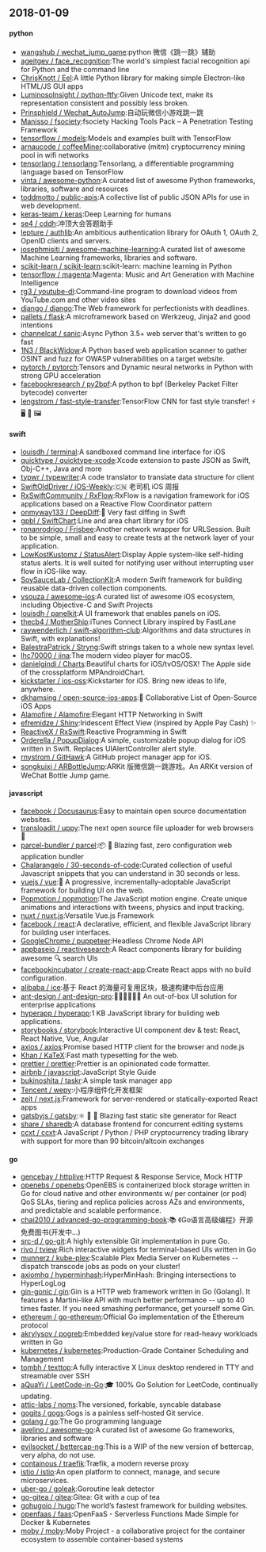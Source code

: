 ## 2018-01-09

#### python
* [wangshub / wechat_jump_game](https://github.com/wangshub/wechat_jump_game):python 微信《跳一跳》辅助
* [ageitgey / face_recognition](https://github.com/ageitgey/face_recognition):The world's simplest facial recognition api for Python and the command line
* [ChrisKnott / Eel](https://github.com/ChrisKnott/Eel):A little Python library for making simple Electron-like HTML/JS GUI apps
* [LuminosoInsight / python-ftfy](https://github.com/LuminosoInsight/python-ftfy):Given Unicode text, make its representation consistent and possibly less broken.
* [Prinsphield / Wechat_AutoJump](https://github.com/Prinsphield/Wechat_AutoJump):自动玩微信小游戏跳一跳
* [Manisso / fsociety](https://github.com/Manisso/fsociety):fsociety Hacking Tools Pack – A Penetration Testing Framework
* [tensorflow / models](https://github.com/tensorflow/models):Models and examples built with TensorFlow
* [arnaucode / coffeeMiner](https://github.com/arnaucode/coffeeMiner):collaborative (mitm) cryptocurrency mining pool in wifi networks
* [tensorlang / tensorlang](https://github.com/tensorlang/tensorlang):Tensorlang, a differentiable programming language based on TensorFlow
* [vinta / awesome-python](https://github.com/vinta/awesome-python):A curated list of awesome Python frameworks, libraries, software and resources
* [toddmotto / public-apis](https://github.com/toddmotto/public-apis):A collective list of public JSON APIs for use in web development.
* [keras-team / keras](https://github.com/keras-team/keras):Deep Learning for humans
* [se4 / cddh](https://github.com/se4/cddh):冲顶大会答题助手
* [lepture / authlib](https://github.com/lepture/authlib):An ambitious authentication library for OAuth 1, OAuth 2, OpenID clients and servers.
* [josephmisiti / awesome-machine-learning](https://github.com/josephmisiti/awesome-machine-learning):A curated list of awesome Machine Learning frameworks, libraries and software.
* [scikit-learn / scikit-learn](https://github.com/scikit-learn/scikit-learn):scikit-learn: machine learning in Python
* [tensorflow / magenta](https://github.com/tensorflow/magenta):Magenta: Music and Art Generation with Machine Intelligence
* [rg3 / youtube-dl](https://github.com/rg3/youtube-dl):Command-line program to download videos from YouTube.com and other video sites
* [django / django](https://github.com/django/django):The Web framework for perfectionists with deadlines.
* [pallets / flask](https://github.com/pallets/flask):A microframework based on Werkzeug, Jinja2 and good intentions
* [channelcat / sanic](https://github.com/channelcat/sanic):Async Python 3.5+ web server that's written to go fast
* [1N3 / BlackWidow](https://github.com/1N3/BlackWidow):A Python based web application scanner to gather OSINT and fuzz for OWASP vulnerabilities on a target website.
* [pytorch / pytorch](https://github.com/pytorch/pytorch):Tensors and Dynamic neural networks in Python with strong GPU acceleration
* [facebookresearch / py2bpf](https://github.com/facebookresearch/py2bpf):A python to bpf (Berkeley Packet Filter bytecode) converter
* [lengstrom / fast-style-transfer](https://github.com/lengstrom/fast-style-transfer):TensorFlow CNN for fast style transfer! ⚡ 🖥 🎨 🖼

#### swift
* [louisdh / terminal](https://github.com/louisdh/terminal):A sandboxed command line interface for iOS
* [quicktype / quicktype-xcode](https://github.com/quicktype/quicktype-xcode):Xcode extension to paste JSON as Swift, Obj-C++, Java and more
* [typwr / typewriter](https://github.com/typwr/typewriter):A code translator to translate data structure for client
* [SwiftOldDriver / iOS-Weekly](https://github.com/SwiftOldDriver/iOS-Weekly):🇨🇳 老司机 iOS 周报
* [RxSwiftCommunity / RxFlow](https://github.com/RxSwiftCommunity/RxFlow):RxFlow is a navigation framework for iOS applications based on a Reactive Flow Coordinator pattern
* [onmyway133 / DeepDiff](https://github.com/onmyway133/DeepDiff):🦀 Very fast diffing in Swift
* [gpbl / SwiftChart](https://github.com/gpbl/SwiftChart):Line and area chart library for iOS
* [ronanrodrigo / Frisbee](https://github.com/ronanrodrigo/Frisbee):Another network wrapper for URLSession. Built to be simple, small and easy to create tests at the network layer of your application.
* [LowKostKustomz / StatusAlert](https://github.com/LowKostKustomz/StatusAlert):Display Apple system-like self-hiding status alerts. It is well suited for notifying user without interrupting user flow in iOS-like way.
* [SoySauceLab / CollectionKit](https://github.com/SoySauceLab/CollectionKit):A modern Swift framework for building reusable data-driven collection components.
* [vsouza / awesome-ios](https://github.com/vsouza/awesome-ios):A curated list of awesome iOS ecosystem, including Objective-C and Swift Projects
* [louisdh / panelkit](https://github.com/louisdh/panelkit):A UI framework that enables panels on iOS.
* [thecb4 / MotherShip](https://github.com/thecb4/MotherShip):iTunes Connect Library inspired by FastLane
* [raywenderlich / swift-algorithm-club](https://github.com/raywenderlich/swift-algorithm-club):Algorithms and data structures in Swift, with explanations!
* [BalestraPatrick / Stryng](https://github.com/BalestraPatrick/Stryng):Swift strings taken to a whole new syntax level.
* [lhc70000 / iina](https://github.com/lhc70000/iina):The modern video player for macOS.
* [danielgindi / Charts](https://github.com/danielgindi/Charts):Beautiful charts for iOS/tvOS/OSX! The Apple side of the crossplatform MPAndroidChart.
* [kickstarter / ios-oss](https://github.com/kickstarter/ios-oss):Kickstarter for iOS. Bring new ideas to life, anywhere.
* [dkhamsing / open-source-ios-apps](https://github.com/dkhamsing/open-source-ios-apps):📱 Collaborative List of Open-Source iOS Apps
* [Alamofire / Alamofire](https://github.com/Alamofire/Alamofire):Elegant HTTP Networking in Swift
* [efremidze / Shiny](https://github.com/efremidze/Shiny):Iridescent Effect View (inspired by Apple Pay Cash) ✨
* [ReactiveX / RxSwift](https://github.com/ReactiveX/RxSwift):Reactive Programming in Swift
* [Orderella / PopupDialog](https://github.com/Orderella/PopupDialog):A simple, customizable popup dialog for iOS written in Swift. Replaces UIAlertController alert style.
* [rnystrom / GitHawk](https://github.com/rnystrom/GitHawk):A GitHub project manager app for iOS.
* [songkuixi / ARBottleJump](https://github.com/songkuixi/ARBottleJump):ARKit 版微信跳一跳游戏。An ARKit version of WeChat Bottle Jump game.

#### javascript
* [facebook / Docusaurus](https://github.com/facebook/Docusaurus):Easy to maintain open source documentation websites.
* [transloadit / uppy](https://github.com/transloadit/uppy):The next open source file uploader for web browsers 🐶
* [parcel-bundler / parcel](https://github.com/parcel-bundler/parcel):📦 🚀 Blazing fast, zero configuration web application bundler
* [Chalarangelo / 30-seconds-of-code](https://github.com/Chalarangelo/30-seconds-of-code):Curated collection of useful Javascript snippets that you can understand in 30 seconds or less.
* [vuejs / vue](https://github.com/vuejs/vue):🖖 A progressive, incrementally-adoptable JavaScript framework for building UI on the web.
* [Popmotion / popmotion](https://github.com/Popmotion/popmotion):The JavaScript motion engine. Create unique animations and interactions with tweens, physics and input tracking.
* [nuxt / nuxt.js](https://github.com/nuxt/nuxt.js):Versatile Vue.js Framework
* [facebook / react](https://github.com/facebook/react):A declarative, efficient, and flexible JavaScript library for building user interfaces.
* [GoogleChrome / puppeteer](https://github.com/GoogleChrome/puppeteer):Headless Chrome Node API
* [appbaseio / reactivesearch](https://github.com/appbaseio/reactivesearch):A React components library for building awesome 🔍 search UIs
* [facebookincubator / create-react-app](https://github.com/facebookincubator/create-react-app):Create React apps with no build configuration.
* [alibaba / ice](https://github.com/alibaba/ice):基于 React 的海量可复用区块，极速构建中后台应用
* [ant-design / ant-design-pro](https://github.com/ant-design/ant-design-pro):👨🏻‍💻👩🏻‍💻 An out-of-box UI solution for enterprise applications
* [hyperapp / hyperapp](https://github.com/hyperapp/hyperapp):1 KB JavaScript library for building web applications.
* [storybooks / storybook](https://github.com/storybooks/storybook):Interactive UI component dev & test: React, React Native, Vue, Angular
* [axios / axios](https://github.com/axios/axios):Promise based HTTP client for the browser and node.js
* [Khan / KaTeX](https://github.com/Khan/KaTeX):Fast math typesetting for the web.
* [prettier / prettier](https://github.com/prettier/prettier):Prettier is an opinionated code formatter.
* [airbnb / javascript](https://github.com/airbnb/javascript):JavaScript Style Guide
* [bukinoshita / taskr](https://github.com/bukinoshita/taskr):A simple task manager app
* [Tencent / wepy](https://github.com/Tencent/wepy):小程序组件化开发框架
* [zeit / next.js](https://github.com/zeit/next.js):Framework for server-rendered or statically-exported React apps
* [gatsbyjs / gatsby](https://github.com/gatsbyjs/gatsby):⚛️ 📄 🚀 Blazing fast static site generator for React
* [share / sharedb](https://github.com/share/sharedb):A database frontend for concurrent editing systems
* [ccxt / ccxt](https://github.com/ccxt/ccxt):A JavaScript / Python / PHP cryptocurrency trading library with support for more than 90 bitcoin/altcoin exchanges

#### go
* [gencebay / httplive](https://github.com/gencebay/httplive):HTTP Request & Response Service, Mock HTTP
* [openebs / openebs](https://github.com/openebs/openebs):OpenEBS is containerized block storage written in Go for cloud native and other environments w/ per container (or pod) QoS SLAs, tiering and replica policies across AZs and environments, and predictable and scalable performance.
* [chai2010 / advanced-go-programming-book](https://github.com/chai2010/advanced-go-programming-book):📚 《Go语言高级编程》开源免费图书(开发中...)
* [src-d / go-git](https://github.com/src-d/go-git):A highly extensible Git implementation in pure Go.
* [rivo / tview](https://github.com/rivo/tview):Rich interactive widgets for terminal-based UIs written in Go
* [munnerz / kube-plex](https://github.com/munnerz/kube-plex):Scalable Plex Media Server on Kubernetes -- dispatch transcode jobs as pods on your cluster!
* [axiomhq / hyperminhash](https://github.com/axiomhq/hyperminhash):HyperMinHash: Bringing intersections to HyperLogLog
* [gin-gonic / gin](https://github.com/gin-gonic/gin):Gin is a HTTP web framework written in Go (Golang). It features a Martini-like API with much better performance -- up to 40 times faster. If you need smashing performance, get yourself some Gin.
* [ethereum / go-ethereum](https://github.com/ethereum/go-ethereum):Official Go implementation of the Ethereum protocol
* [akrylysov / pogreb](https://github.com/akrylysov/pogreb):Embedded key/value store for read-heavy workloads written in Go
* [kubernetes / kubernetes](https://github.com/kubernetes/kubernetes):Production-Grade Container Scheduling and Management
* [tombh / texttop](https://github.com/tombh/texttop):A fully interactive X Linux desktop rendered in TTY and streamable over SSH
* [aQuaYi / LeetCode-in-Go](https://github.com/aQuaYi/LeetCode-in-Go):🎓 100% Go Solution for LeetCode, continually updating.
* [attic-labs / noms](https://github.com/attic-labs/noms):The versioned, forkable, syncable database
* [gogits / gogs](https://github.com/gogits/gogs):Gogs is a painless self-hosted Git service.
* [golang / go](https://github.com/golang/go):The Go programming language
* [avelino / awesome-go](https://github.com/avelino/awesome-go):A curated list of awesome Go frameworks, libraries and software
* [evilsocket / bettercap-ng](https://github.com/evilsocket/bettercap-ng):This is a WIP of the new version of bettercap, very alpha, do not use.
* [containous / traefik](https://github.com/containous/traefik):Træfik, a modern reverse proxy
* [istio / istio](https://github.com/istio/istio):An open platform to connect, manage, and secure microservices.
* [uber-go / goleak](https://github.com/uber-go/goleak):Goroutine leak detector
* [go-gitea / gitea](https://github.com/go-gitea/gitea):Gitea: Git with a cup of tea
* [gohugoio / hugo](https://github.com/gohugoio/hugo):The world’s fastest framework for building websites.
* [openfaas / faas](https://github.com/openfaas/faas):OpenFaaS - Serverless Functions Made Simple for Docker & Kubernetes
* [moby / moby](https://github.com/moby/moby):Moby Project - a collaborative project for the container ecosystem to assemble container-based systems
